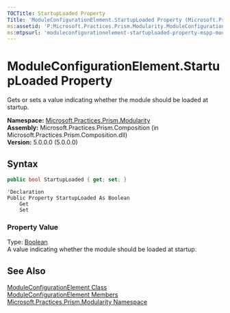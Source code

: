 ```yaml
---
TOCTitle: StartupLoaded Property
Title: 'ModuleConfigurationElement.StartupLoaded Property (Microsoft.Practices.Prism.Modularity)'
ms:assetid: 'P:Microsoft.Practices.Prism.Modularity.ModuleConfigurationElement.StartupLoaded'
ms:mtpsurl: 'moduleconfigurationelement-startuploaded-property-mspp-modularity.md'
---
```


# ModuleConfigurationElement.StartupLoaded Property

Gets or sets a value indicating whether the module should be loaded at startup.

**Namespace:** [Microsoft.Practices.Prism.Modularity](/patterns-practices/reference/mspp-modularity-namespace)<br/>
**Assembly:** Microsoft.Practices.Prism.Composition (in Microsoft.Practices.Prism.Composition.dll)<br/>
**Version:** 5.0.0.0 (5.0.0.0)

## Syntax

```C#
public bool StartupLoaded { get; set; }
```

```VB
'Declaration
Public Property StartupLoaded As Boolean
	Get
	Set
```

### Property Value

Type: [Boolean](http://msdn.microsoft.com/en-us/library/a28wyd50)  
A value indicating whether the module should be loaded at startup.

## See Also

[ModuleConfigurationElement Class](/patterns-practices/reference/moduleconfigurationelement-class-mspp-modularity)<br/>
[ModuleConfigurationElement Members](/patterns-practices/reference/moduleconfigurationelement-members-mspp-modularity)<br/>
[Microsoft.Practices.Prism.Modularity Namespace](/patterns-practices/reference/mspp-modularity-namespace)